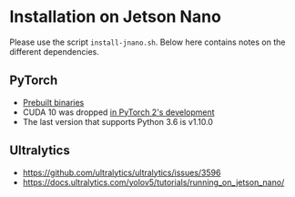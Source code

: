 # Installation on Jetson Nano

Please use the script `install-jnano.sh`. Below here contains notes on the different dependencies.

## PyTorch

* [Prebuilt binaries](https://forums.developer.nvidia.com/t/pytorch-for-jetson/72048)
* CUDA 10 was dropped [in PyTorch 2's development](https://github.com/pytorch/pytorch/commit/bac33ea8b64307c65d246fb7001d5aed55c9af40)
* The last version that supports Python 3.6 is v1.10.0

## Ultralytics

* <https://github.com/ultralytics/ultralytics/issues/3596>
* <https://docs.ultralytics.com/yolov5/tutorials/running_on_jetson_nano/>

